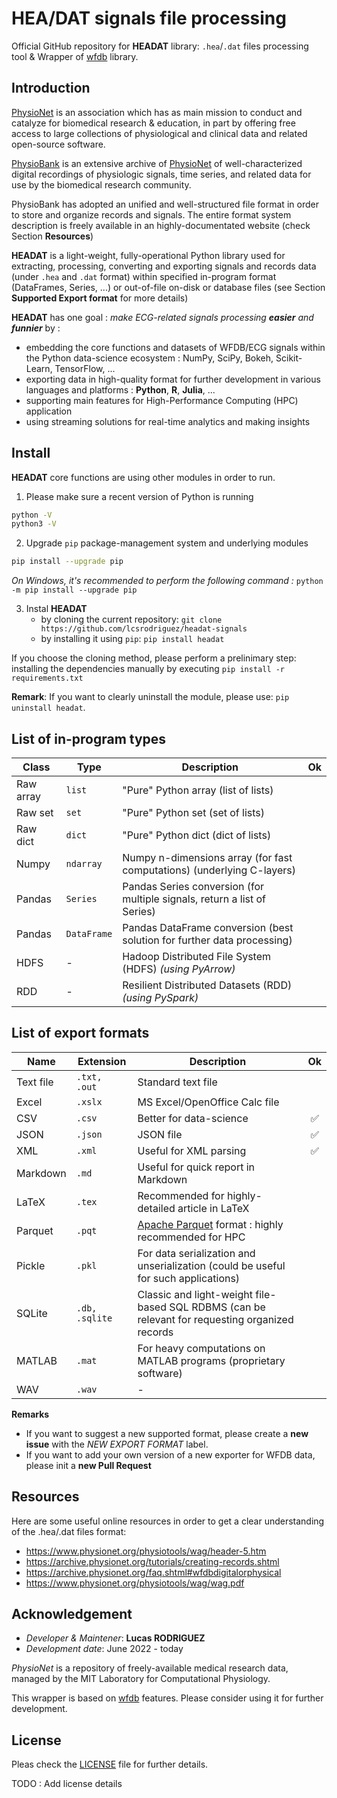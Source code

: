 # HEA/DAT signals file processing

Official GitHub repository for **HEADAT** library: `.hea`/`.dat` files processing tool & Wrapper of [wfdb](https://wfdb.readthedocs.io/en/latest/) library.

## Introduction

[PhysioNet](https://physionet.org/about/) is an association which has as main mission to conduct and catalyze for biomedical research & education, in part by offering free access to large collections of physiological and clinical data and related open-source software.


[PhysioBank](https://archive.physionet.org/physiobank/) is an extensive archive of [PhysioNet](https://physionet.org/) of well-characterized digital recordings of physiologic signals, time series, and related data for use by the biomedical research community.



PhysioBank has adopted an unified and well-structured file format in order to store and organize records and signals. The entire format system description is freely available in an highly-documentated website (check Section **Resources**)


**HEADAT** is a light-weight, fully-operational Python library used for extracting, processing, converting and exporting signals and records data (under `.hea` and `.dat` format) within specified in-program format (DataFrames, Series, ...) or out-of-file on-disk or database files (see Section **Supported Export format** for more details) 

**HEADAT** has one goal : *make ECG-related signals processing **easier** and **funnier*** by :
- embedding the core functions and datasets of WFDB/ECG signals within the Python data-science ecosystem : NumPy, SciPy, Bokeh, Scikit-Learn, TensorFlow, ...
- exporting data in high-quality format for further development in various languages and platforms : **Python**, **R**, **Julia**, ...
- supporting main features for High-Performance Computing (HPC) application
- using streaming solutions for real-time analytics and making insights

## Install

**HEADAT** core functions are using other modules in order to run.

1. Please make sure a recent version of Python is running
```bash
python -V
python3 -V
```

2. Upgrade `pip` package-management system and underlying modules
```bash
pip install --upgrade pip
```
*On Windows, it's recommended to perform the following command :* `python -m pip install --upgrade pip`


3. Instal **HEADAT**
    - by cloning the current repository: `git clone https://github.com/lcsrodriguez/headat-signals`
    - by installing it using `pip`: `pip install headat`

If you choose the cloning method, please perform a prelinimary step: installing the dependencies manually by executing `pip install -r requirements.txt`

**Remark**: If you want to clearly uninstall the module, please use: `pip uninstall headat`.


## List of in-program types

| Class     | Type        | Description                                                              | Ok   |
|-----------|-------------|--------------------------------------------------------------------------|:-----|
| Raw array | `list`      | "Pure" Python array (list of lists)                                      |      |
| Raw set   | `set`       | "Pure" Python set (set of lists)                                         |      |
| Raw dict  | `dict`      | "Pure" Python dict (dict of lists)                                       |      |
| Numpy     | `ndarray`   | Numpy n-dimensions array (for fast computations) (underlying C-layers)   |      |
| Pandas    | `Series`    | Pandas Series conversion (for multiple signals, return a list of Series) |      |
| Pandas    | `DataFrame` | Pandas DataFrame conversion (best solution for further data processing)  |      |
| HDFS      | -           | Hadoop Distributed File System (HDFS) *(using PyArrow)*                  |      |
| RDD       | -           | Resilient Distributed Datasets (RDD) *(using PySpark)*                   |      |

## List of export formats

| Name      | Extension      | Description                                                                                     | Ok    |
|-----------|----------------|-------------------------------------------------------------------------------------------------|:-----:|
| Text file | `.txt, .out`   | Standard text file                                                                              |       |
| Excel     | `.xslx`        | MS Excel/OpenOffice Calc file                                                                   |       |
| CSV       | `.csv`         | Better for data-science                                                                         |   ✅   |
| JSON      | `.json`        | JSON file                                                                                       |   ✅   |
| XML       | `.xml`         | Useful for XML parsing                                                                          |   ✅   |
| Markdown  | `.md`          | Useful for quick report in Markdown                                                             |       |
| LaTeX     | `.tex`         | Recommended for highly-detailed article in LaTeX                                                |       |
| Parquet   | `.pqt`         | [Apache Parquet](https://parquet.apache.org/) format : highly recommended for HPC               |       |
| Pickle    | `.pkl`         | For data serialization and unserialization (could be useful for such applications)              |       |
| SQLite    | `.db, .sqlite` | Classic and light-weight file-based SQL RDBMS (can be relevant for requesting organized records |       |
| MATLAB    | `.mat`         | For heavy computations on MATLAB programs (proprietary software)                                |       |
| WAV       | `.wav`         | -                                                                                               |       |




**Remarks**
- If you want to suggest a new supported format, please create a **new issue** with the *NEW EXPORT FORMAT* label.
- If you want to add your own version of a new exporter for WFDB data, please init a **new Pull Request**

## Resources 

Here are some useful online resources in order to get a clear understanding of the .hea/.dat files format:
- https://www.physionet.org/physiotools/wag/header-5.htm
- https://archive.physionet.org/tutorials/creating-records.shtml
- https://archive.physionet.org/faq.shtml#wfdbdigitalorphysical
- https://www.physionet.org/physiotools/wag/wag.pdf


## Acknowledgement

- *Developer & Maintener*: **Lucas RODRIGUEZ**
- *Development date*: June 2022 - today


*PhysioNet* is a repository of freely-available medical research data, managed by the MIT Laboratory for Computational Physiology.


This wrapper is based on [wfdb](https://github.com/MIT-LCP/wfdb-python) features. Please consider using it for further development.


## License

Pleas check the [LICENSE](LICENSE.md) file for further details.

TODO : Add license details